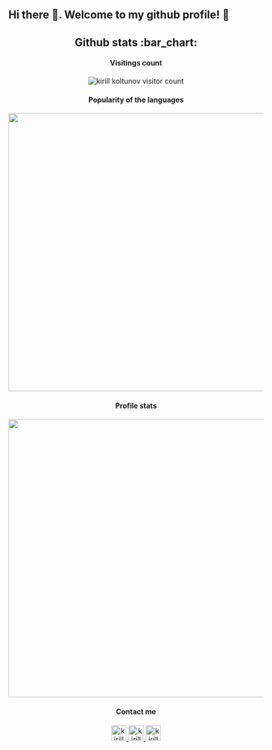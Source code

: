 ## Hi there :wave:. Welcome to my github profile! :door:

<h2 align="center">Github stats :bar_chart:</h2>
<h4 align="center">Visitings count</h4>
<p align="center"><img src="https://profile-counter.glitch.me/{kkkoltunov}/count.svg" alt="kirill koltunov visitor count" /></p>

<h4 align="center">Popularity of the languages</h4>
<p align="center"><img width="550px" src="https://github-readme-stats.vercel.app/api/top-langs/?username=kkkoltunov&langs_count=10&hide=html&layout=compact&hide_border=true&hide_title=true&theme=radical" /></p>

<h4 align="center">Profile stats</h4>
<p align="center"><img width="550px" src="https://github-readme-stats.vercel.app/api?username=kkkoltunov&show_icons=true&theme=dark" /></p>

<h4 align="center">Contact me</h4>
<p align="center">
  <a href="https://t.me/kkkoltunov">
    <img src="https://www.vectorlogo.zone/logos/telegram/telegram-icon.svg" alt="kirill koltunov telegram profile" height="30" width="30">
  </a>
  <a href="https://vk.com/kkkoltunov">
    <img src="https://www.vectorlogo.zone/logos/vk/vk-icon.svg" 
    alt="kirill koltunov vk profile" height="30" width="30">
  </a>  
  <a href="https://www.instagram.com/kkkoltunov/">
    <img src="https://www.vectorlogo.zone/logos/instagram/instagram-icon.svg" alt="kirill koltunov Instagram Profile" height="30" width="30">
  </a>
</p>
